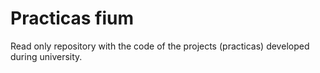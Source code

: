 # Practicas fium

Read only repository with the code of the projects (practicas) developed during university.
